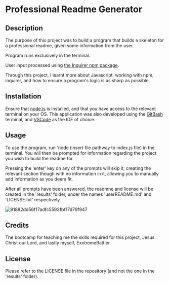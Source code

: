 # Professional Readme Generator


## Description

The purpose of this project was to build a program that builds a skeleton for a professional readme, given some information from the user.

Program runs exclusively in the terminal.

User input processed using [the Inquirer npm package](https://www.npmjs.com/package/inquirer).

Through this project, I learnt more about Javascript, working with npm, inquirer, and how to ensure a program's logic is as sharp as possible.

## Installation

Ensure that [node.js](https://nodejs.org/en/) is installed, and that you have access to the relevant terminal on your OS. 
This application was also developed using the [GitBash](https://gitforwindows.org/) terminal, and [VSCode](https://code.visualstudio.com/) as the IDE of choice.

## Usage

To use the program, run 'node (insert file pathway to index.js file) in the terminal. You will then be prompted for information regarding the project you wish to build the readme for.

Pressing the 'enter' key on any of the prompts will skip it, creating the relevant section though with no information in it, allowing you to manually add information as you deem fit.

After all prompts have been answered, the readmne and license will be created in the 'results' folder, under the names 'userREADME.md' and 'LICENSE.txt' respectively.

![91882dd56f17adfc5593fbf17d79f947](https://user-images.githubusercontent.com/69109391/221412488-1c5e2108-cddf-408d-917f-f0bfdf8ef25d.png)

## Credits

The bootcamp for teaching me the skills required for this project, Jesus Christ our Lord, and lastly myself, ExxtremeBattler 

## License

Please refer to the LICENSE file in the repository (and not the one in the 'results' folder).


